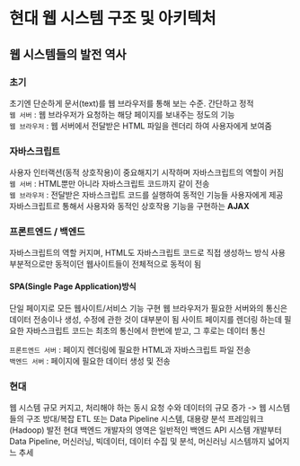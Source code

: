 # 현대 웹 시스템 구조 및 아키텍처
## 웹 시스템들의 발전 역사

### 초기
초기엔 단순하게 문서(text)를 웹 브라우저를 통해 보는 수준. 간단하고 정적  
`웹 서버` : 웹 브라우저가 요청하는 해당 페이지를 보내주는 정도의 기능  
`웹 브라우저` : 웹 서버에서 전달받은 HTML 파일을 렌더리 하여 사용자에게 보여줌  
  
### 자바스크립트
사용자 인터랙션(동적 상호작용)이 중요해지기 시작하며 자바스크립트의 역할이 커짐  
`웹 서버` : HTML뿐만 아니라 자바스크립트 코드까지 같이 전송  
`웹 브라우저` : 전달받은 자바스크립트 코드를 실행하여 동적인 기능들 사용자에게 제공  
자바스크립트르 통해서 사용자와 동적인 상호작용 기능을 구현하는 **AJAX**
  
### 프론트엔드 / 백엔드
자바스크립트의 역할 커지며, HTML도 자바스크립트 코드로 직접 생성하느 방식 사용  
부분적으로만 동적이던 웹사이트들이 전체적으로 동적이 됨 
#### SPA(Single Page Application)방식
단일 페이지로 모든 웹사이트/서비스 기능 구현
웹 브라우저가 필요한 서버와의 통신은 데이터 전송이나 생성, 수정에 관한 것이 대부분이 됨
사이트 페이지를 렌더링 하는데 필요한 자바스크립트 코드는 최초의 통신에서 한번에 받고, 그 후로는 데이터 통신
  
`프론트엔드 서버` : 페이지 렌더링에 필요한 HTML과 자바스크립트 파일 전송  
`백엔드 서버` : 페이지에 필요한 데이터 생성 및 전송  

### 현대
웹 시스템 규모 커지고, 처리해야 하는 동시 요청 수와 데이터의 규모 증가 -> 웹 시스템들의 구조 방대/복잡
ETL 또는 Data Pipeline 시스템, 대용량 분석 프레임워크(Hadoop) 발전
현대 백엔드 개발자의 영역은 일반적인 백엔드 API 시스템 개발부터 Data Pipeline, 머신러닝, 빅데이터, 데이터 수집 및 분석, 머신러닝 시스템까지 넓어지느 추세
